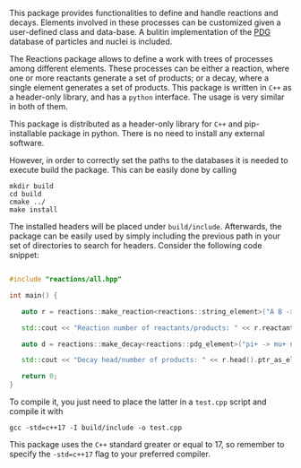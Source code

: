 This package provides functionalities to define and handle reactions and decays.
Elements involved in these processes can be customized given a user-defined class and data-base.
A bulitin implementation of the [PDG](https://pdg.lbl.gov) database of particles and nuclei
is included.

The Reactions package allows to define a work with trees of processes among different
elements.
These processes can be either a reaction, where one or more reactants generate a set
of products; or a decay, where a single element generates a set of products.
This package is written in `C++` as a header-only library, and has a `python`
interface.
The usage is very similar in both of them.

This package is distributed as a header-only library for `C++`  and pip-installable package in python.
There is no need to install any external software.

However, in order to correctly set the paths to the databases it is needed to execute build the
package.
This can be easily done by calling
```shell
mkdir build
cd build
cmake ../
make install
```
The installed headers will be placed under `build/include`.
Afterwards, the package can be easily used by simply including the previous
path in your set of directories to search for headers.
Consider the following code snippet:

```cpp

#include "reactions/all.hpp"

int main() {

   auto r = reactions::make_reaction<reactions::string_element>("A B -> C D");

   std::cout << "Reaction number of reactants/products: " << r.reactants().size() << '/' << r.products().size() << std::endl;

   auto d = reactions::make_decay<reactions::pdg_element>("pi+ -> mu+ nu_mu");

   std::cout << "Decay head/number of products: " << r.head().ptr_as_element()->name() << '/' << r.products().size() << std::endl;

   return 0;
}
```

To compile it, you just need to place the latter in a `test.cpp` script and compile it with

```shell
gcc -std=c++17 -I build/include -o test.cpp
```

This package uses the `C++` standard greater or equal to 17, so remember to specify the
`-std=c++17` flag to your preferred compiler.
